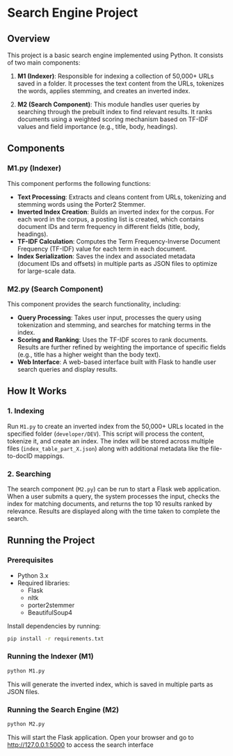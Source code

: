 # Search Engine Project

## Overview

This project is a basic search engine implemented using Python. It consists of two main components:

1. **M1 (Indexer)**: Responsible for indexing a collection of 50,000+ URLs saved in a folder. It processes the text content from the URLs, tokenizes the words, applies stemming, and creates an inverted index.
   
2. **M2 (Search Component)**: This module handles user queries by searching through the prebuilt index to find relevant results. It ranks documents using a weighted scoring mechanism based on TF-IDF values and field importance (e.g., title, body, headings).

## Components

### M1.py (Indexer)
This component performs the following functions:
- **Text Processing**: Extracts and cleans content from URLs, tokenizing and stemming words using the Porter2 Stemmer.
- **Inverted Index Creation**: Builds an inverted index for the corpus. For each word in the corpus, a posting list is created, which contains document IDs and term frequency in different fields (title, body, headings).
- **TF-IDF Calculation**: Computes the Term Frequency-Inverse Document Frequency (TF-IDF) value for each term in each document.
- **Index Serialization**: Saves the index and associated metadata (document IDs and offsets) in multiple parts as JSON files to optimize for large-scale data.

### M2.py (Search Component)
This component provides the search functionality, including:
- **Query Processing**: Takes user input, processes the query using tokenization and stemming, and searches for matching terms in the index.
- **Scoring and Ranking**: Uses the TF-IDF scores to rank documents. Results are further refined by weighting the importance of specific fields (e.g., title has a higher weight than the body text).
- **Web Interface**: A web-based interface built with Flask to handle user search queries and display results.

## How It Works

### 1. Indexing
Run `M1.py` to create an inverted index from the 50,000+ URLs located in the specified folder (`developer/DEV`). This script will process the content, tokenize it, and create an index. The index will be stored across multiple files (`index_table_part_X.json`) along with additional metadata like the file-to-docID mappings.

### 2. Searching
The search component (`M2.py`) can be run to start a Flask web application. When a user submits a query, the system processes the input, checks the index for matching documents, and returns the top 10 results ranked by relevance. Results are displayed along with the time taken to complete the search.

## Running the Project

### Prerequisites
- Python 3.x
- Required libraries: 
    - Flask
    - nltk
    - porter2stemmer
    - BeautifulSoup4

Install dependencies by running:

```bash
pip install -r requirements.txt
```

### Running the Indexer (M1)

```bash
python M1.py
```
This will generate the inverted index, which is saved in multiple parts as JSON files.

### Running the Search Engine (M2)

```bash
python M2.py
```

This will start the Flask application. Open your browser and go to http://127.0.0.1:5000 to access the search interface





